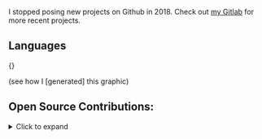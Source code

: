 I stopped posing new projects on Github in 2018. Check out
[my Gitlab](https://gitlab.com/MggMuggins) for more recent projects.

## Languages
{}

(see how I [generated] this graphic)

## Open Source Contributions:
<details>
  <summary>Click to expand</summary>
  
- grantshandy/imei: [#1](https://github.com/grantshandy/imei/pull/1)
- redox-os/book: [#121](https://gitlab.redox-os.org/redox-os/book/-/merge_requests/121) [#174](https://gitlab.redox-os.org/redox-os/book/-/merge_requests/174)
- [redox-os/users](https://gitlab.redox-os.org/redox-os/users): [crates.io](https://crates.io/crates/redox_users)
- [redox-os/userutils](https://gitlab.redox-os.org/redox-os/userutils)
- dirs-dev/dirs-sys-rs: [#7](https://github.com/dirs-dev/dirs-sys-rs/pull/7)
- KillingSpark/rustysd: [#31](https://github.com/KillingSpark/rustysd/pull/31)
- fitzgen/generational-arena: [#14](https://github.com/fitzgen/generational-arena/pull/14)
- [MggMuggins/damm](https://gitlab.com/MggMuggins/damm): [crates.io](https://crates.io/crates/damm)
- davidbittner/raur: [#1](https://gitlab.com/davidbittner/raur/-/merge_requests/1)
- redox-os/installer: [#7](https://gitlab.redox-os.org/redox-os/installer/-/merge_requests/7)
</details>